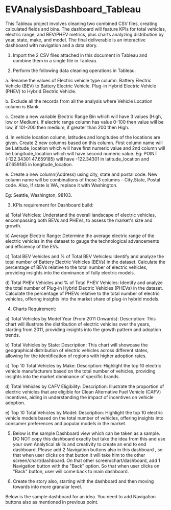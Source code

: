 # EVAnalysisDashboard_Tableau
This Tableau project involves cleaning two combined CSV files, creating calculated fields and bins. The dashboard will feature KPIs for total vehicles, electric range, and BEV/PHEV metrics, plus charts analyzing distribution by year, state, make, and model. The final deliverable is an interactive dashboard with navigation and a data story.

1.	Import the 2 CSV files attached in this document in Tableau and combine them in a single file in Tableau.

2.	Perform the following data cleaning operations in Tableau.

a.	Rename the values of Electric vehicle type column. Battery Electric Vehicle (BEV) to Battery Electric Vehicle. Plug-in Hybrid Electric Vehicle (PHEV) to Hybrid Electric Vehicle.

b.	Exclude all the records from all the analysis where Vehicle Location column is Blank

c.	Create a new variable Electric Range Bin which will have 3 values (High, low or Medium). If electric range column has value 0-100 then value will be low, if 101-200 then medium, if greater than 200 then High.

d.	In vehicle location column, latitudes and longitudes of the locations are given. Create 2 new columns based on this column. First column name will be Latitude_location which will have first numeric value and 2nd column will be Longitude_location which will have second numeric value.
Eg: POINT (-122.34301 47.659185) will have -122.34301 in latitude_location and 47.659185 in longitude_location.

e.	Create a new column(Address) using city, state and postal code. New column name will be combinations of those 3 columns - City,State, Postal code. Also, If state is WA, replace it with Washington. 

Eg: Seattle, Washington, 98103.

3.	KPIs requirement for Dashboard build:

a)	Total Vehicles:
Understand the overall landscape of electric vehicles, encompassing both BEVs and PHEVs, to assess the market's size and growth.


b)	Average Electric Range:
Determine the average electric range of the electric vehicles in the dataset to gauge the technological advancements and efficiency of the EVs.


c)	Total BEV Vehicles and % of Total BEV Vehicles:
Identify and analyze the total number of Battery Electric Vehicles (BEVs) in the dataset.
Calculate the percentage of BEVs relative to the total number of electric vehicles, providing insights into the dominance of fully electric models.


d)	Total PHEV Vehicles and % of Total PHEV Vehicles:
Identify and analyze the total number of Plug-in Hybrid Electric Vehicles (PHEVs) in the dataset.
Calculate the percentage of PHEVs relative to the total number of electric vehicles, offering insights into the market share of plug-in hybrid models.

4.	Charts Requirement:

a)	Total Vehicles by Model Year (From 2011 Onwards):
Description: This chart will illustrate the distribution of electric vehicles over the years, starting from 2011, providing insights into the growth pattern and adoption trends.


b)	Total Vehicles by State:
Description: This chart will showcase the geographical distribution of electric vehicles across different states, allowing for the identification of regions with higher adoption rates.


c)	Top 10 Total Vehicles by Make:
Description: Highlight the top 10 electric vehicle manufacturers based on the total number of vehicles, providing insights into the market dominance of specific brands.


d)	Total Vehicles by CAFV Eligibility:
Description: Illustrate the proportion of electric vehicles that are eligible for Clean Alternative Fuel Vehicle (CAFV) incentives, aiding in understanding the impact of incentives on vehicle adoption.


e)	Top 10 Total Vehicles by Model:
Description: Highlight the top 10 electric vehicle models based on the total number of vehicles, offering insights into consumer preferences and popular models in the market.


5.	Below is the sample Dashboard view which can be taken as a sample. DO NOT copy this dashboard exactly but take the idea from this and use your own Analytical skills and creativity to create an end to end dashboard. Please add 2 Navigation buttons also in this dashboard , so that when user clicks on that button it will take him to the other screen/chart/dashboard. On that other screen/chart/dashboard, add 1 Navigation button with the "Back" option. So that when user clicks on "Back" button, user will come back to main dashboard.

6.	Create the story also, starting with the dashboard and then moving towards into more granular level.


Below is the sample dashboard for an idea. You need to add Navigation buttons also as mentioned in previous point.

